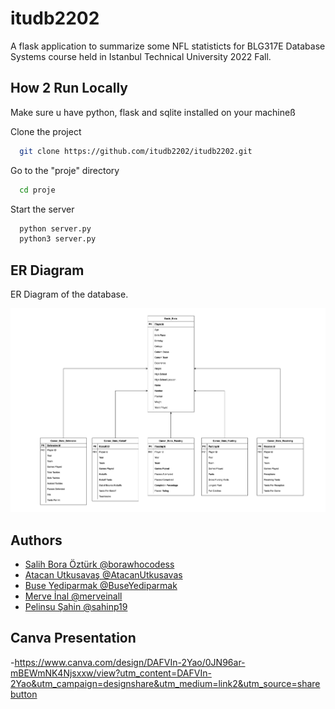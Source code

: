 # itudb2202

A flask application to summarize some NFL statisticts for BLG317E Database Systems course held in Istanbul Technical University 2022 Fall.

## How 2 Run Locally

Make sure u have python, flask and sqlite installed on your machineß

Clone the project

```bash
  git clone https://github.com/itudb2202/itudb2202.git
```

Go to the "proje" directory

```bash
  cd proje
```

Start the server

```bash
  python server.py
  python3 server.py
```

## ER Diagram

ER Diagram of the database.

![ER Diagram](https://github.com/itudb2202/itudb2202/blob/main/proje/other/er_diagram.png)

## Authors

- [Salih Bora Öztürk @borawhocodess](https://www.github.com/octokatherine)
- [Atacan Utkusavaş @AtacanUtkusavas](https://www.github.com/AtacanUtkusavas)
- [Buse Yediparmak @BuseYediparmak](https://www.github.com/BuseYediparmak)
- [Merve İnal @merveinall](https://www.github.com/merveinall)
- [Pelinsu Şahin @sahinp19](https://www.github.com/sahinp19)

## Canva Presentation
-https://www.canva.com/design/DAFVIn-2Yao/0JN96ar-mBEWmNK4Njsxxw/view?utm_content=DAFVIn-2Yao&utm_campaign=designshare&utm_medium=link2&utm_source=sharebutton


